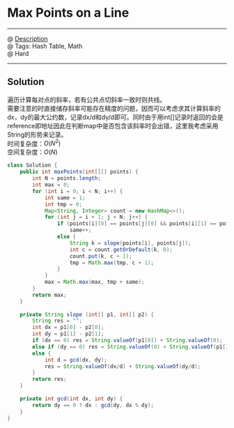 # Max Points on a Line
------------------
@ [Description](https://leetcode.com/problems/max-points-on-a-line/)  
@ Tags: Hash Table, Math     
@ Hard

------------------
## Solution
遍历计算每对点的斜率，若有公共点切斜率一致时则共线。  
需要注意的时直接储存斜率可能存在精度的问题，因而可以考虑求其计算斜率的dx，dy的最大公约数，记录dx/d和dy/d即可。同时由于用int[]记录时返回的会是reference即地址因此在判断map中是否包含该斜率时会出错，这里我考虑采用String的形势来记录。  
时间复杂度：$O(N^2)$  
空间复杂度：$O(N)$
```java
class Solution {
    public int maxPoints(int[][] points) {
        int N = points.length;
        int max = 0;
        for (int i = 0; i < N; i++) {
            int same = 1;
            int tmp = 0;
            Map<String, Integer> count = new HashMap<>();
            for (int j = i + 1; j < N; j++) {
                if (points[i][0] == points[j][0] && points[i][1] == points[j][1])
                    same++;
                else {
                    String k = slope(points[i], points[j]);
                    int c = count.getOrDefault(k, 0);
                    count.put(k, c + 1);
                    tmp = Math.max(tmp, c + 1);
                }
            }
            max = Math.max(max, tmp + same);
        }
        return max;
    }
    
    private String slope (int[] p1, int[] p2) {
        String res = "";
        int dx = p1[0] - p2[0];
        int dy = p1[1] - p2[1];
        if (dx == 0) res = String.valueOf(p1[0]) + String.valueOf(0);
        else if (dy == 0) res = String.valueOf(0) + String.valueOf(p1[1]);
        else {
            int d = gcd(dx, dy);
            res = String.valueOf(dx/d) + String.valueOf(dy/d);
        }
        return res;
    }
    
    private int gcd(int dx, int dy) {
        return dy == 0 ? dx : gcd(dy, dx % dy);
    }
}
```
